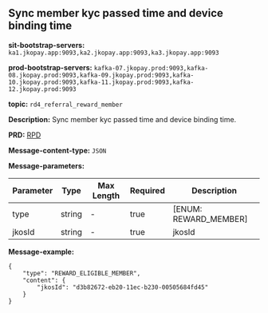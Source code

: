 #
## Sync member kyc passed time and device binding time

**sit-bootstrap-servers:** `ka1.jkopay.app:9093,ka2.jkopay.app:9093,ka3.jkopay.app:9093`

**prod-bootstrap-servers:** `kafka-07.jkopay.prod:9093,kafka-08.jkopay.prod:9093,kafka-09.jkopay.prod:9093,kafka-10.jkopay.prod:9093,kafka-11.jkopay.prod:9093,kafka-12.jkopay.prod:9093`

**topic:** `rd4_referral_reward_member`

**Description:** Sync member kyc passed time and device binding time.

**PRD:** [RPD](https://jkopay.atlassian.net/wiki/spaces/PM/pages/29687846)

**Message-content-type:** `JSON`

**Message-parameters:**

| Parameter | Type   | Max Length | Required | Description                              |
|-----------|--------|------------|----------|------------------------------------------|
| type      | string | -          | true     | [ENUM: REWARD_MEMBER] |
| jkosId    | string | -          | true     | jkosId                                   |

**Message-example:**
```
{
    "type": "REWARD_ELIGIBLE_MEMBER",
    "content": {
        "jkosId": "d3b82672-eb20-11ec-b230-00505684fd45"
    }
}
```